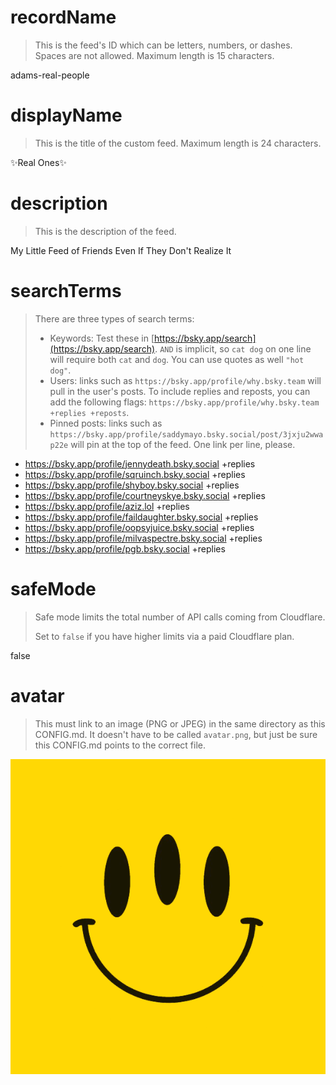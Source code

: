 
# recordName

> This is the feed's ID which can be letters, numbers, or dashes. Spaces are not allowed. Maximum length is 15 characters.

adams-real-people

# displayName

> This is the title of the custom feed. Maximum length is 24 characters.

✨Real Ones✨

# description

> This is the description of the feed.

My Little Feed of Friends Even If They Don't Realize It

# searchTerms

> There are three types of search terms:
>
> - Keywords: Test these in [https://bsky.app/search](https://bsky.app/search). `AND` is implicit, so `cat dog` on one line will require both `cat` and `dog`. You can use quotes as well `"hot dog"`.
> - Users: links such as `https://bsky.app/profile/why.bsky.team` will pull in the user's posts. To include replies and reposts, you can add the following flags: `https://bsky.app/profile/why.bsky.team +replies +reposts`.
> - Pinned posts: links such as `https://bsky.app/profile/saddymayo.bsky.social/post/3jxju2wwap22e` will pin at the top of the feed. One link per line, please.

- https://bsky.app/profile/jennydeath.bsky.social +replies
- https://bsky.app/profile/sqruinch.bsky.social +replies
- https://bsky.app/profile/shyboy.bsky.social +replies
- https://bsky.app/profile/courtneyskye.bsky.social +replies
- https://bsky.app/profile/aziz.lol +replies
- https://bsky.app/profile/faildaughter.bsky.social +replies
- https://bsky.app/profile/oopsyjuice.bsky.social +replies
- https://bsky.app/profile/milvaspectre.bsky.social +replies
- https://bsky.app/profile/pgb.bsky.social +replies


# safeMode

> Safe mode limits the total number of API calls coming from Cloudflare.
>
> Set to `false` if you have higher limits via a paid Cloudflare plan.

false

# avatar

> This must link to an image (PNG or JPEG) in the same directory as this CONFIG.md. It doesn't have to be called `avatar.png`, but just be sure this CONFIG.md points to the correct file.

![](avatar.png)
